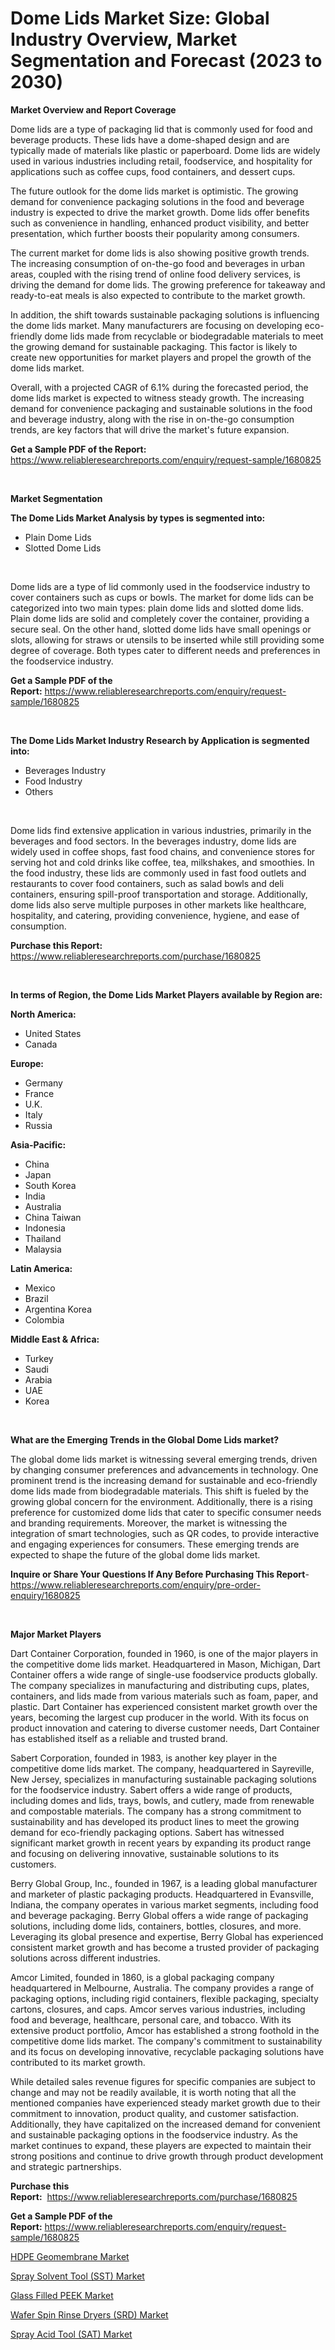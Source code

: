 <p><h1>Dome Lids Market Size: Global Industry Overview, Market Segmentation and Forecast (2023 to 2030)</h1></p><p><strong>Market Overview and Report Coverage</strong></p>
<p><p>Dome lids are a type of packaging lid that is commonly used for food and beverage products. These lids have a dome-shaped design and are typically made of materials like plastic or paperboard. Dome lids are widely used in various industries including retail, foodservice, and hospitality for applications such as coffee cups, food containers, and dessert cups.</p><p>The future outlook for the dome lids market is optimistic. The growing demand for convenience packaging solutions in the food and beverage industry is expected to drive the market growth. Dome lids offer benefits such as convenience in handling, enhanced product visibility, and better presentation, which further boosts their popularity among consumers.</p><p>The current market for dome lids is also showing positive growth trends. The increasing consumption of on-the-go food and beverages in urban areas, coupled with the rising trend of online food delivery services, is driving the demand for dome lids. The growing preference for takeaway and ready-to-eat meals is also expected to contribute to the market growth.</p><p>In addition, the shift towards sustainable packaging solutions is influencing the dome lids market. Many manufacturers are focusing on developing eco-friendly dome lids made from recyclable or biodegradable materials to meet the growing demand for sustainable packaging. This factor is likely to create new opportunities for market players and propel the growth of the dome lids market.</p><p>Overall, with a projected CAGR of 6.1% during the forecasted period, the dome lids market is expected to witness steady growth. The increasing demand for convenience packaging and sustainable solutions in the food and beverage industry, along with the rise in on-the-go consumption trends, are key factors that will drive the market's future expansion.</p></p>
<p><strong>Get a Sample PDF of the Report:</strong> <a href="https://www.reliableresearchreports.com/enquiry/request-sample/1680825">https://www.reliableresearchreports.com/enquiry/request-sample/1680825</a></p>
<p>&nbsp;</p>
<p><strong>Market Segmentation</strong></p>
<p><strong>The Dome Lids Market Analysis by types is segmented into:</strong></p>
<p><ul><li>Plain Dome Lids</li><li>Slotted Dome Lids</li></ul></p>
<p>&nbsp;</p>
<p><p>Dome lids are a type of lid commonly used in the foodservice industry to cover containers such as cups or bowls. The market for dome lids can be categorized into two main types: plain dome lids and slotted dome lids. Plain dome lids are solid and completely cover the container, providing a secure seal. On the other hand, slotted dome lids have small openings or slots, allowing for straws or utensils to be inserted while still providing some degree of coverage. Both types cater to different needs and preferences in the foodservice industry.</p></p>
<p><strong>Get a Sample PDF of the Report:</strong>&nbsp;<a href="https://www.reliableresearchreports.com/enquiry/request-sample/1680825">https://www.reliableresearchreports.com/enquiry/request-sample/1680825</a></p>
<p>&nbsp;</p>
<p><strong>The Dome Lids Market Industry Research by Application is segmented into:</strong></p>
<p><ul><li>Beverages Industry</li><li>Food Industry</li><li>Others</li></ul></p>
<p>&nbsp;</p>
<p><p>Dome lids find extensive application in various industries, primarily in the beverages and food sectors. In the beverages industry, dome lids are widely used in coffee shops, fast food chains, and convenience stores for serving hot and cold drinks like coffee, tea, milkshakes, and smoothies. In the food industry, these lids are commonly used in fast food outlets and restaurants to cover food containers, such as salad bowls and deli containers, ensuring spill-proof transportation and storage. Additionally, dome lids also serve multiple purposes in other markets like healthcare, hospitality, and catering, providing convenience, hygiene, and ease of consumption.</p></p>
<p><strong>Purchase this Report:</strong>&nbsp; <a href="https://www.reliableresearchreports.com/purchase/1680825">https://www.reliableresearchreports.com/purchase/1680825</a></p>
<p>&nbsp;</p>
<p><strong>In terms of Region, the Dome Lids Market Players available by Region are:</strong></p>
<p>
    <p> <strong> North America: </strong>
        <ul>
            <li>United States</li>
            <li>Canada</li>
        </ul>
        </p> 
    <p> <strong> Europe: </strong>
        <ul>
            <li>Germany</li>
            <li>France</li>
            <li>U.K.</li>
            <li>Italy</li>
            <li>Russia</li>
        </ul>
        </p> 
    <p> <strong> Asia-Pacific: </strong>
        <ul>
            <li>China</li>
            <li>Japan</li>
            <li>South Korea</li>
            <li>India</li>
            <li>Australia</li>
            <li>China Taiwan</li>
            <li>Indonesia</li>
            <li>Thailand</li>
            <li>Malaysia</li>
        </ul>
        </p> 
    <p> <strong> Latin America: </strong>
        <ul>
            <li>Mexico</li>
            <li>Brazil</li>
            <li>Argentina Korea</li>
            <li>Colombia</li>
        </ul>
        </p> 
    <p> <strong> Middle East & Africa: </strong>
        <ul>
            <li>Turkey</li>
            <li>Saudi</li>
            <li>Arabia</li>
            <li>UAE</li>
            <li>Korea</li>
        </ul>
    </p>
    </p>
<p>&nbsp;</p>
<p><strong>What are the Emerging Trends in the Global Dome Lids market?</strong></p>
<p><p>The global dome lids market is witnessing several emerging trends, driven by changing consumer preferences and advancements in technology. One prominent trend is the increasing demand for sustainable and eco-friendly dome lids made from biodegradable materials. This shift is fueled by the growing global concern for the environment. Additionally, there is a rising preference for customized dome lids that cater to specific consumer needs and branding requirements. Moreover, the market is witnessing the integration of smart technologies, such as QR codes, to provide interactive and engaging experiences for consumers. These emerging trends are expected to shape the future of the global dome lids market.</p></p>
<p><strong>Inquire or Share Your Questions If Any Before Purchasing This Report</strong>- <a href="https://www.reliableresearchreports.com/enquiry/pre-order-enquiry/1680825">https://www.reliableresearchreports.com/enquiry/pre-order-enquiry/1680825</a></p>
<p>&nbsp;</p>
<p><strong>Major Market Players</strong></p>
<p><p>Dart Container Corporation, founded in 1960, is one of the major players in the competitive dome lids market. Headquartered in Mason, Michigan, Dart Container offers a wide range of single-use foodservice products globally. The company specializes in manufacturing and distributing cups, plates, containers, and lids made from various materials such as foam, paper, and plastic. Dart Container has experienced consistent market growth over the years, becoming the largest cup producer in the world. With its focus on product innovation and catering to diverse customer needs, Dart Container has established itself as a reliable and trusted brand.</p><p>Sabert Corporation, founded in 1983, is another key player in the competitive dome lids market. The company, headquartered in Sayreville, New Jersey, specializes in manufacturing sustainable packaging solutions for the foodservice industry. Sabert offers a wide range of products, including domes and lids, trays, bowls, and cutlery, made from renewable and compostable materials. The company has a strong commitment to sustainability and has developed its product lines to meet the growing demand for eco-friendly packaging options. Sabert has witnessed significant market growth in recent years by expanding its product range and focusing on delivering innovative, sustainable solutions to its customers.</p><p>Berry Global Group, Inc., founded in 1967, is a leading global manufacturer and marketer of plastic packaging products. Headquartered in Evansville, Indiana, the company operates in various market segments, including food and beverage packaging. Berry Global offers a wide range of packaging solutions, including dome lids, containers, bottles, closures, and more. Leveraging its global presence and expertise, Berry Global has experienced consistent market growth and has become a trusted provider of packaging solutions across different industries.</p><p>Amcor Limited, founded in 1860, is a global packaging company headquartered in Melbourne, Australia. The company provides a range of packaging options, including rigid containers, flexible packaging, specialty cartons, closures, and caps. Amcor serves various industries, including food and beverage, healthcare, personal care, and tobacco. With its extensive product portfolio, Amcor has established a strong foothold in the competitive dome lids market. The company's commitment to sustainability and its focus on developing innovative, recyclable packaging solutions have contributed to its market growth.</p><p>While detailed sales revenue figures for specific companies are subject to change and may not be readily available, it is worth noting that all the mentioned companies have experienced steady market growth due to their commitment to innovation, product quality, and customer satisfaction. Additionally, they have capitalized on the increased demand for convenient and sustainable packaging options in the foodservice industry. As the market continues to expand, these players are expected to maintain their strong positions and continue to drive growth through product development and strategic partnerships.</p></p>
<p><strong>Purchase this Report:</strong>&nbsp;&nbsp;<a href="https://www.reliableresearchreports.com/purchase/1680825">https://www.reliableresearchreports.com/purchase/1680825</a></p>
<p></p>
<p><strong>Get a Sample PDF of the Report:</strong>&nbsp;<a href="https://www.reliableresearchreports.com/enquiry/request-sample/1680825">https://www.reliableresearchreports.com/enquiry/request-sample/1680825</a></p>
<p><p><a href="https://github.com/gshchiplitsov/Market-Research-Report-List-1/blob/main/hdpe-geomembrane-market.md">HDPE Geomembrane Market</a></p><p><a href="https://medium.com/@tobyyundt2023/spray-solvent-tool-sst-nbsp-market-focuses-on-market-share-size-and-projected-forecast-till-2030-fd99a714fbf1">Spray Solvent Tool (SST) Market</a></p><p><a href="https://github.com/ambrozg/Market-Research-Report-List-1/blob/main/glass-filled-peek-market.md">Glass Filled PEEK Market</a></p><p><a href="https://medium.com/@hesterorn1944/wafer-spin-rinse-dryers-srd-market-insight-market-trends-growth-forecasted-from-2023-to-2030-550e7851d449">Wafer Spin Rinse Dryers (SRD) Market</a></p><p><a href="https://medium.com/@kimzemlak1955/spray-acid-tool-sat-market-size-and-market-trends-complete-industry-overview-2023-to-2030-5cb070e4bf58">Spray Acid Tool (SAT) Market</a></p></p>